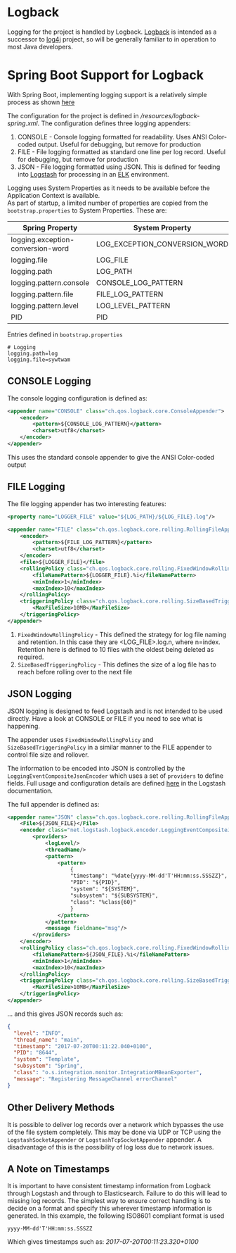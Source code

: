 # Logback

Logging for the project is handled by Logback. [Logback](https://logback.qos.ch/) is intended as a successor to [log4j](https://logging.apache.org/log4j/2.x/) project, so will be
generally familiar to in operation to most Java developers.

# Spring Boot Support for Logback

With Spring Boot, implementing logging support is a relatively simple process as shown [here](https://docs.spring.io/spring-boot/docs/current/reference/html/boot-features-logging.html)

The configuration for the project is defined in _/resources/logback-spring.xml_.   The configuration defines three logging appenders:

1. CONSOLE - Console logging formatted for readability.  Uses ANSI Color-coded output. Useful for debugging, but remove for production
2. FILE - File logging formatted as standard one line per log record.  Useful for debugging, but remove for production
3. JSON - File logging formatted using JSON.  This is defined for feeding into [Logstash](https://www.elastic.co/products/logstash) for processing in an [ELK](https://www.elastic.co/products) environment.

Logging uses System Properties as it needs to be available before the Application Context is available.  
As part of startup, a limited number of properties are copied from the `bootstrap.properties` to System Properties.  These are:

| Spring Property| System Property |
|----------------|-----------------|
|logging.exception-conversion-word | LOG_EXCEPTION_CONVERSION_WORD
|logging.file | LOG_FILE
|logging.path | LOG_PATH
|logging.pattern.console | CONSOLE_LOG_PATTERN
|logging.pattern.file | FILE_LOG_PATTERN
|logging.pattern.level | LOG_LEVEL_PATTERN
|PID | PID

Entries defined in `bootstrap.properties`
```
# Logging
logging.path=log
logging.file=sywtwam
```

## CONSOLE Logging

The console logging configuration is defined as:

```xml
<appender name="CONSOLE" class="ch.qos.logback.core.ConsoleAppender">
    <encoder>
        <pattern>${CONSOLE_LOG_PATTERN}</pattern>
        <charset>utf8</charset>
    </encoder>
</appender>
```

This uses the standard console appender to give the ANSI Color-coded output

## FILE Logging

The file logging appender has two interesting features:

```xml
<property name="LOGGER_FILE" value="${LOG_PATH}/${LOG_FILE}.log"/>

<appender name="FILE" class="ch.qos.logback.core.rolling.RollingFileAppender">
    <encoder>
        <pattern>${FILE_LOG_PATTERN}</pattern>
        <charset>utf8</charset>
    </encoder>
    <file>${LOGGER_FILE}</file>
    <rollingPolicy class="ch.qos.logback.core.rolling.FixedWindowRollingPolicy">
        <fileNamePattern>${LOGGER_FILE}.%i</fileNamePattern>
        <minIndex>1</minIndex>
        <maxIndex>10</maxIndex>
    </rollingPolicy>
    <triggeringPolicy class="ch.qos.logback.core.rolling.SizeBasedTriggeringPolicy">
        <MaxFileSize>10MB</MaxFileSize>
    </triggeringPolicy>
</appender>
```

1. `FixedWindowRollingPolicy` - This defined the strategy for log file naming and retention. In this case they are <LOG_FILE>.log.n, where n=index. 
Retention here is defined to 10 files with the oldest being deleted as required.
2. `SizeBasedTriggeringPolicy` - This defines the size of a log file has to reach before rolling over to the next file


## JSON Logging

JSON logging is designed to feed Logstash and is not intended to be used directly.  Have a look at CONSOLE or FILE if you need to see what is happening.

The appender uses `FixedWindowRollingPolicy` and `SizeBasedTriggeringPolicy` in a similar manner to the FILE appender to control file size and rollover.

The information to be encoded into JSON is controlled by the `LoggingEventCompositeJsonEncoder` which uses a set of `providers` to define fields.  Full usage and configuration details are
defined [here](https://github.com/logstash/logstash-logback-encoder) in the Logstash documentation.

The full appender is defined as:

```xml
<appender name="JSON" class="ch.qos.logback.core.rolling.RollingFileAppender">
    <File>${JSON_FILE}</File>
    <encoder class="net.logstash.logback.encoder.LoggingEventCompositeJsonEncoder">
        <providers>
            <logLevel/>
            <threadName/>
            <pattern>
                <pattern>
                    {
                    "timestamp": "%date{yyyy-MM-dd'T'HH:mm:ss.SSSZZ}",
                    "PID": "${PID}",
                    "system": "${SYSTEM}",
                    "subsystem": "${SUBSYSTEM}",
                    "class": "%class{60}"
                    }
                </pattern>
            </pattern>
            <message fieldname="msg"/>
        </providers>
    </encoder>
    <rollingPolicy class="ch.qos.logback.core.rolling.FixedWindowRollingPolicy">
        <fileNamePattern>${JSON_FILE}.%i</fileNamePattern>
        <minIndex>1</minIndex>
        <maxIndex>10</maxIndex>
    </rollingPolicy>
    <triggeringPolicy class="ch.qos.logback.core.rolling.SizeBasedTriggeringPolicy">
        <MaxFileSize>10MB</MaxFileSize>
    </triggeringPolicy>
</appender>
```

... and this gives JSON records such as:

```json
{
  "level": "INFO",
  "thread_name": "main",
  "timestamp": "2017-07-20T00:11:22.040+0100",
  "PID": "8644",
  "system": "Template",
  "subsystem": "Spring",
  "class": "o.s.integration.monitor.IntegrationMBeanExporter",
  "message": "Registering MessageChannel errorChannel"
}
```

## Other Delivery Methods

It is possible to deliver log records over a network which bypasses the use of the file system completely. This may be done via UDP or TCP using
the `LogstashSocketAppender` or `LogstashTcpSocketAppender` appender. A disadvantage of this is the possibility of log loss due to network issues.  

## A Note on Timestamps

It is important to have consistent timestamp information from Logback through Logstash and through to Elasticsearch.  Failure to do this will lead to missing log records. The simplest way
to ensure correct handling is to decide on a format and specify this wherever timestamp information is generated. In this example, the following ISO8601 compliant format is used
```
yyyy-MM-dd'T'HH:mm:ss.SSSZZ
```
Which gives timestamps such as: _2017-07-20T00:11:23.320+0100_ 






